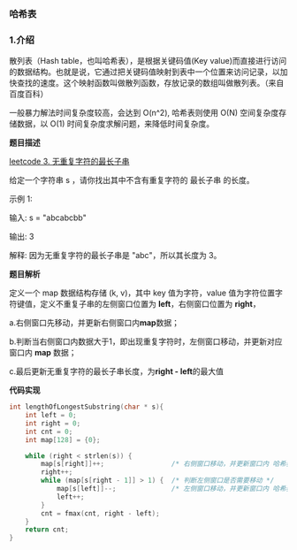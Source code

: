 ### 哈希表

### 1.介绍
散列表（Hash table，也叫哈希表），是根据关键码值(Key value)而直接进行访问的数据结构。也就是说，它通过把关键码值映射到表中一个位置来访问记录，以加快查找的速度。这个映射函数叫做散列函数，存放记录的数组叫做散列表。（来自百度百科）

一般暴力解法时间复杂度较高，会达到 O(n^2), 哈希表则使用 O(N) 空间复杂度存储数据，以 O(1) 时间复杂度求解问题，来降低时间复杂度。

**题目描述**

[leetcode 3. 无重复字符的最长子串](https://leetcode-cn.com/problems/longest-substring-without-repeating-characters/)



给定一个字符串 s ，请你找出其中不含有重复字符的 最长子串 的长度。

示例 1:

输入: s = "abcabcbb"

输出: 3 

解释: 因为无重复字符的最长子串是 "abc"，所以其长度为 3。

**题目解析**

定义一个 map 数据结构存储 (k, v)，其中 key 值为字符，value 值为字符位置字符键值，定义不重复子串的左侧窗口位置为 **left**，右侧窗口位置为 **right**，

a.右侧窗口先移动，并更新右侧窗口内**map**数据；

b.判断当右侧窗口内数据大于1，即出现重复字符时，左侧窗口移动，并更新对应窗口内 **map** 数据；

c.最后更新无重复字符的最长子串长度，为**right - left**的最大值

**代码实现**

```cpp
int lengthOfLongestSubstring(char * s){
    int left = 0;
    int right = 0;
    int cnt = 0;
    int map[128] = {0};

    while (right < strlen(s)) {
        map[s[right]]++;                 /* 右侧窗口移动，并更新窗口内 哈希表map数据 */
        right++;
        while (map[s[right - 1]] > 1) {  /* 判断左侧窗口是否需要移动 */
            map[s[left]]--;              /* 左侧窗口移动，并更新窗口内 哈希表map数据 */
            left++;
        }
        cnt = fmax(cnt, right - left);
    }
    return cnt;
}
```

